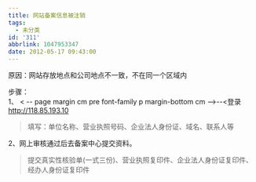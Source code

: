 ```yaml
---
title: 网站备案信息被注销
tags:
  - 未分类
id: '311'
abbrlink: 1047953347
date: 2012-05-17 09:43:00
---
```


原因：网站存放地点和公司地点不一致，不在同一个区域内  
  
步骤：  
1、 < -- page margin cm pre font-family p margin-bottom cm -->--&lt;登录 http://118.85.193.10  

> 填写：单位名称、营业执照号码、企业法人身份证、域名、联系人等  

  
2、网上审核通过后去备案中心提交资料。  

> 提交真实性核验单(一式三份)、营业执照复印件、企业法人身份证复印件、经办人身份证复印件